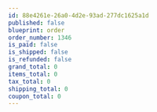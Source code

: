 ```yaml
---
id: 88e4261e-26a0-4d2e-93ad-277dc1625a1d
published: false
blueprint: order
order_number: 1346
is_paid: false
is_shipped: false
is_refunded: false
grand_total: 0
items_total: 0
tax_total: 0
shipping_total: 0
coupon_total: 0
---
```

